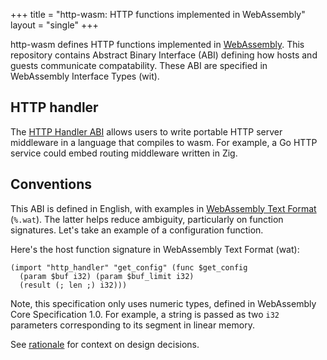 +++
title = "http-wasm: HTTP functions implemented in WebAssembly"
layout = "single"
+++

http-wasm defines HTTP functions implemented in [WebAssembly][1]. This
repository contains Abstract Binary Interface (ABI) defining how hosts and
guests communicate compatability. These ABI are specified in WebAssembly
Interface Types (wit).

## HTTP handler

The [HTTP Handler ABI](http-handler) allows users to write portable HTTP server
middleware in a language that compiles to wasm. For example, a Go HTTP service
could embed routing middleware written in Zig.

## Conventions

This ABI is defined in English, with examples in [WebAssembly Text Format][2]
(`%.wat`). The latter helps reduce ambiguity, particularly on function
signatures. Let's take an example of a configuration function.

Here's the host function signature in WebAssembly Text Format (wat):
```webassembly
(import "http_handler" "get_config" (func $get_config
  (param $buf i32) (param $buf_limit i32)
  (result (; len ;) i32)))
```

Note, this specification only uses numeric types, defined in WebAssembly Core
Specification 1.0. For example, a string is passed as two `i32` parameters
corresponding to its segment in linear memory.

See [rationale](rationale) for context on design decisions.

[1]: https://webassembly.org/
[2]: https://www.w3.org/TR/wasm-core-1/#text-format%E2%91%A0
